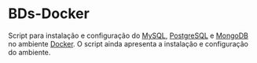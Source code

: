 # BDs-Docker

Script para instalação e configuração do [MySQL](https://hub.docker.com/_/mysql), [PostgreSQL](https://hub.docker.com/_/postgres) e [MongoDB](https://hub.docker.com/_/mongo) no ambiente [Docker](https://www.docker.com/). O script ainda apresenta a instalação e configuração do ambiente.
